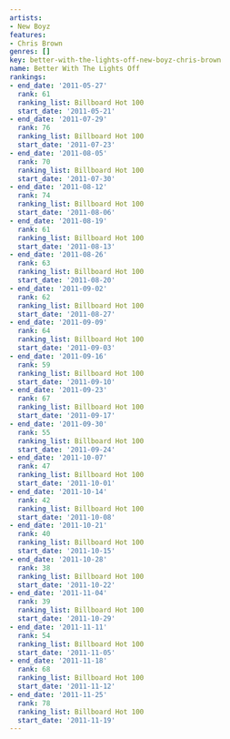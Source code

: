 ```yaml
---
artists:
- New Boyz
features:
- Chris Brown
genres: []
key: better-with-the-lights-off-new-boyz-chris-brown
name: Better With The Lights Off
rankings:
- end_date: '2011-05-27'
  rank: 61
  ranking_list: Billboard Hot 100
  start_date: '2011-05-21'
- end_date: '2011-07-29'
  rank: 76
  ranking_list: Billboard Hot 100
  start_date: '2011-07-23'
- end_date: '2011-08-05'
  rank: 70
  ranking_list: Billboard Hot 100
  start_date: '2011-07-30'
- end_date: '2011-08-12'
  rank: 74
  ranking_list: Billboard Hot 100
  start_date: '2011-08-06'
- end_date: '2011-08-19'
  rank: 61
  ranking_list: Billboard Hot 100
  start_date: '2011-08-13'
- end_date: '2011-08-26'
  rank: 63
  ranking_list: Billboard Hot 100
  start_date: '2011-08-20'
- end_date: '2011-09-02'
  rank: 62
  ranking_list: Billboard Hot 100
  start_date: '2011-08-27'
- end_date: '2011-09-09'
  rank: 64
  ranking_list: Billboard Hot 100
  start_date: '2011-09-03'
- end_date: '2011-09-16'
  rank: 59
  ranking_list: Billboard Hot 100
  start_date: '2011-09-10'
- end_date: '2011-09-23'
  rank: 67
  ranking_list: Billboard Hot 100
  start_date: '2011-09-17'
- end_date: '2011-09-30'
  rank: 55
  ranking_list: Billboard Hot 100
  start_date: '2011-09-24'
- end_date: '2011-10-07'
  rank: 47
  ranking_list: Billboard Hot 100
  start_date: '2011-10-01'
- end_date: '2011-10-14'
  rank: 42
  ranking_list: Billboard Hot 100
  start_date: '2011-10-08'
- end_date: '2011-10-21'
  rank: 40
  ranking_list: Billboard Hot 100
  start_date: '2011-10-15'
- end_date: '2011-10-28'
  rank: 38
  ranking_list: Billboard Hot 100
  start_date: '2011-10-22'
- end_date: '2011-11-04'
  rank: 39
  ranking_list: Billboard Hot 100
  start_date: '2011-10-29'
- end_date: '2011-11-11'
  rank: 54
  ranking_list: Billboard Hot 100
  start_date: '2011-11-05'
- end_date: '2011-11-18'
  rank: 68
  ranking_list: Billboard Hot 100
  start_date: '2011-11-12'
- end_date: '2011-11-25'
  rank: 78
  ranking_list: Billboard Hot 100
  start_date: '2011-11-19'
---
```


